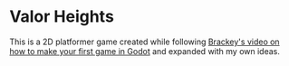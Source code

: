 # Valor Heights

This is a 2D platformer game created while following [Brackey's video on how to make your first game in Godot](https://www.youtube.com/watch?v=LOhfqjmasi0&t=2s) and expanded with my own ideas.
